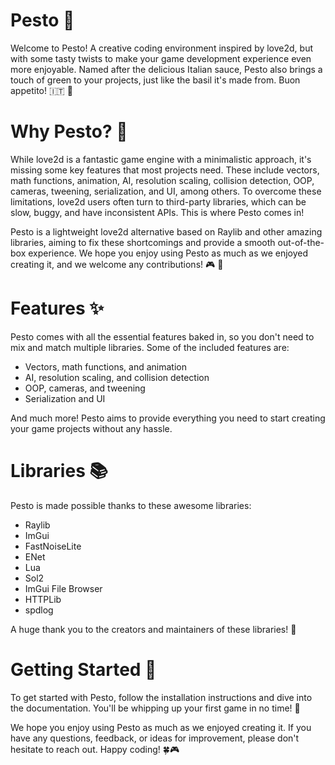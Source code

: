 # Pesto 🌿
Welcome to Pesto! A creative coding environment inspired by love2d, but with some tasty twists to make your game development experience even more enjoyable. Named after the delicious Italian sauce, Pesto also brings a touch of green to your projects, just like the basil it's made from. Buon appetito! 🇮🇹 🍝

# Why Pesto? 💚
While love2d is a fantastic game engine with a minimalistic approach, it's missing some key features that most projects need. These include vectors, math functions, animation, AI, resolution scaling, collision detection, OOP, cameras, tweening, serialization, and UI, among others. To overcome these limitations, love2d users often turn to third-party libraries, which can be slow, buggy, and have inconsistent APIs. This is where Pesto comes in!

Pesto is a lightweight love2d alternative based on Raylib and other amazing libraries, aiming to fix these shortcomings and provide a smooth out-of-the-box experience. We hope you enjoy using Pesto as much as we enjoyed creating it, and we welcome any contributions! 🎮 🚀

# Features ✨
Pesto comes with all the essential features baked in, so you don't need to mix and match multiple libraries. Some of the included features are:

- Vectors, math functions, and animation
- AI, resolution scaling, and collision detection
- OOP, cameras, and tweening
- Serialization and UI

And much more! Pesto aims to provide everything you need to start creating your game projects without any hassle.

# Libraries 📚
Pesto is made possible thanks to these awesome libraries:

- Raylib
- ImGui
- FastNoiseLite
- ENet
- Lua
- Sol2
- ImGui File Browser
- HTTPLib
- spdlog

A huge thank you to the creators and maintainers of these libraries! 🙌

# Getting Started 🚀
To get started with Pesto, follow the installation instructions and dive into the documentation. You'll be whipping up your first game in no time! 🎉

We hope you enjoy using Pesto as much as we enjoyed creating it. If you have any questions, feedback, or ideas for improvement, please don't hesitate to reach out. Happy coding! 🍀🎮
